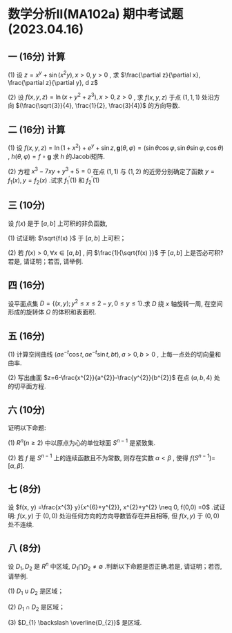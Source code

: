 # 数学分析II(MA102a) 期中考试题(2023.04.16)

## 一 (16分) 计算

(1) 设 $z=x^{y}+\sin (x^{2} y) , x>0, y>0$ , 求 $\frac{\partial z}{\partial x}, \frac{\partial z}{\partial y}, d z$

(2) 设 $f(x, y, z) =\ln (x+y^{2}+z^{3}) , x>0, z>0$ , 求 $f(x, y, z)$ 于点 $(1,1,1)$ 处沿方向 $(\frac{\sqrt{3}}{4}, \frac{1}{2}, \frac{3}{4})$ 的方向导数.

## 二 (16分) 计算

(1) 设 $f(x, y, z) =\ln (1+x^{2}) +e^{y}+\sin z, \mathbf{g}(\theta, \varphi) =(\sin \theta \cos \varphi, \sin \theta \sin \varphi, \cos \theta)$ , $h(\theta, \varphi) =f \circ \mathbf{g}$ 求 $h$ 的Jacobi矩阵.

(2) 方程 $x^{3}-7 x y+y^{3}+5=0$ 在点 $(1,1)$ 与 $(1,2)$ 的近旁分别确定了函数 $y=f_{1}(x) , y=f_{2}(x)$ .试求 $f_{1}^{\prime}(1)$ 和 $f_{2}^{\prime}(1)$

## 三 (10分)

设 $f(x)$ 是于 $[a, b]$ 上可积的非负函数,

(1) 试证明: $\sqrt{f(x) }$ 于 $[a, b]$ 上可积；

(2) 若 $f(x) >0, \forall x \in[a, b]$ , 问 $\frac{1}{\sqrt{f(x) }}$ 于 $[a, b]$ 上是否必可积? 若是, 请证明；若否, 请举例.

## 四 (16分)

设平面点集 $D=\{(x, y) ; y^{2} \leq x \leq 2-y, 0 \leq y \leq 1\}$.求 $D$ 绕 $x$ 轴旋转一周, 在空间形成的旋转体 $\Omega$ 的体积和表面积.

## 五 (16分)

(1) 计算空间曲线 $(a e^{-t} \cos t, a e^{-t} \sin t, b t) , a>0, b>0$ , 上每一点处的切向量和曲率.

(2) 写出曲面 $z=6-\frac{x^{2}}{a^{2}}-\frac{y^{2}}{b^{2}}$ 在点 $(a, b, 4)$ 处的切平面方程.

## 六 (10分)

证明以下命题:

(1) $R^{n}(n \geq 2)$ 中以原点为心的单位球面 $S^{n-1}$ 是紧致集.

(2) 若 $f$ 是 $S^{n-1}$ 上的连续函数且不为常数, 则存在实数 $\alpha<\beta$ , 使得 $f(S^{n-1}) =$ $[\alpha, \beta]$.

## 七 (8分)

设 $f(x, y) =\frac{x^{3} y}{x^{6}+y^{2}}, x^{2}+y^{2} \neq 0, f(0,0) =0$ .试证明:  $f(x, y)$ 于 $(0,0)$ 处沿任何方向的方向导数皆存在并且相等, 但 $f(x, y)$ 于 $(0,0)$ 处不连续.

## 八 (8分)

设 $D_{1}, D_{2}$ 是 $R^{n}$ 中区域, $D_{1} \bigcap D_{2} \neq \emptyset$ .判断以下命题是否正确.若是, 请证明；若否, 请举例.

(1) $D_{1} \cup D_{2}$ 是区域；

(2) $D_{1} \cap D_{2}$ 是区域；

(3) $D_{1} \backslash \overline{D_{2}}$ 是区域.
